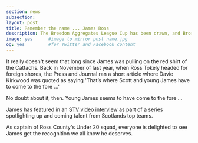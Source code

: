```yaml
---
section: news
subsection:
layout: post
title: Remember the name ... James Ross
description: The Breedon Aggregates League Cup has been drawn, and Brora Rangers will host Inverurie Locos in the first round on the 6th February 2016.
image: yes      #image to mirror post name.jpg
og: yes         #for Twitter and Facebook content
---
```

It really doesn't seem that long since James was pulling on the red shirt of the Cattachs. Back in November of last year, when Ross Tokely headed for foreign shores, the Press and Journal ran a short article where Davie Kirkwood was quoted as saying 'That’s where Scott and young James have to come to the fore ...'

No doubt about it, then. Young James seems to have come to the fore ...

James has featured in an [STV video interview](http://sport.stv.tv/football/clubs/ross-county/1336177-remember-the-name-james-ross-journey-from-plumber-to-the-premiership/) as part of a series spotlighting up and coming talent from Scotlands top teams.

As captain of Ross County's Under 20 squad, everyone is delighted to see James get the recognition we all know he deserves.